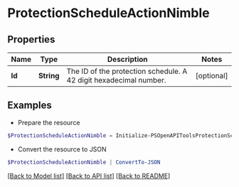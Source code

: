 # ProtectionScheduleActionNimble
## Properties

Name | Type | Description | Notes
------------ | ------------- | ------------- | -------------
**Id** | **String** | The ID of the protection schedule. A 42 digit hexadecimal number. | [optional] 

## Examples

- Prepare the resource
```powershell
$ProtectionScheduleActionNimble = Initialize-PSOpenAPIToolsProtectionScheduleActionNimble  -Id 3a0df0fe6f7dc7bb16000000000000000000003467
```

- Convert the resource to JSON
```powershell
$ProtectionScheduleActionNimble | ConvertTo-JSON
```

[[Back to Model list]](../README.md#documentation-for-models) [[Back to API list]](../README.md#documentation-for-api-endpoints) [[Back to README]](../README.md)

